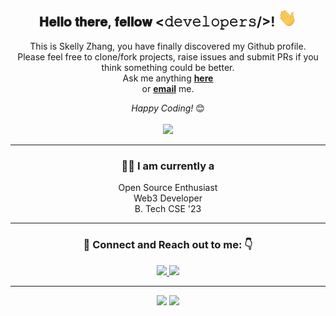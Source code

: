 <div align="center">
<h2> 𝐇𝐞𝐥𝐥𝐨 𝐭𝐡𝐞𝐫𝐞, 𝐟𝐞𝐥𝐥𝐨𝐰 <𝚍𝚎𝚟𝚎𝚕𝚘𝚙𝚎𝚛𝚜/>! <img src="https://github.com/ABSphreak/ABSphreak/blob/master/gifs/Hi.gif" width="30"></h2>
</div>

<!-- ![GitHub_kabir0x23](https://user-images.githubusercontent.com/44284877/178658993-e498afd0-db9c-4f4d-ab59-0b0d5e14ab83.png "Kabir0x23")
 -->
<div align="center" width="50">

</div>

<div align="center">

This is Skelly Zhang, you have finally discovered my Github profile. <br>
Please feel free to clone/fork projects, raise issues and submit PRs if you think something could be better. <br>
Ask me anything <a href="https://github.com/andream7/andream7/issues/new"><b>here</b></a><br>
or <a href="mailto:zshirley518@gmail.com"><b>email</b></a> me.

<i>Happy Coding!</i> 😊
<br>
<br>
<img src="https://visitor-badge.laobi.icu/badge?page_id=andream7.andream7" />
</div>

---
<div align="center">
<h3> 👩‍💻 I am currently a
</h3>
Open Source Enthusiast
<br>
Web3 Developer
<br>
B. Tech CSE '23
</div>

---

<div align="center">
<h3> 🤝 Connect and Reach out to me: 👇
</h3>
<!--   <a href="https://twitter.com/aaadream7">
    <img src="https://img.shields.io/badge/Twitter-1DA1F2?style=for-the-badge&logo=twitter&logoColor=white">
  </a> -->
<!--   <a href="https://www.linkedin.com/in/shukun-zhang-656546204/">
    <img src="https://img.shields.io/badge/LinkedIn-0077B5?style=for-the-badge&logo=linkedin&logoColor=white">
  </a>  -->
  <a href="https://leetcode.cn/u/andream7/">
    <img src="https://img.shields.io/badge/LeetCode-F5A623?style=for-the-badge&logo=leetcode&logoColor=white">
  </a>
  <a href="mailto:zshirley518@gmail.com">
    <img src="https://img.shields.io/badge/Gmail-EA4335?style=for-the-badge&logo=gmail&logoColor=white" >
  </a>
</div>

---

<p align="center">
  <img width="49%" src="https://github-readme-stats.vercel.app/api?username=andream7&count_private=true&theme=dark&show_icons=true" />
  <img width="49%" src="https://github-readme-streak-stats.herokuapp.com/?user=andream7&theme=dark&count_private=true" />
</p>
